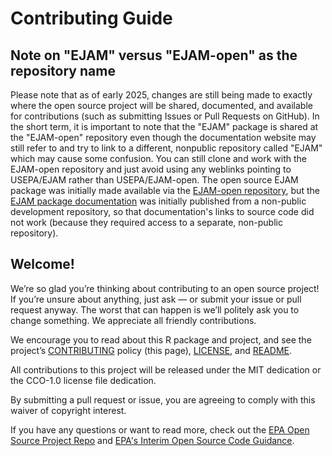 # Contributing Guide

## Note on "EJAM" versus "EJAM-open" as the repository name

Please note that as of early 2025, changes are still being made to exactly where the open source project will be shared, documented, and available for contributions (such as submitting Issues or Pull Requests on GitHub). In the short term, it is important to note that the "EJAM" package is shared at the "EJAM-open" repository even though the documentation website may still refer to and try to link to a different, nonpublic repository called "EJAM" which may cause some confusion. You can still clone and work with the EJAM-open repository and just avoid using any weblinks pointing to USEPA/EJAM rather than USEPA/EJAM-open. The open source EJAM package was initially made available via the [EJAM-open repository](https://github.com/USEPA/EJAM-open), but the [EJAM package documentation](https://usepa.github.io/EJAM/index.html) was initially published from a non-public development repository, so that documentation's links to source code did not work (because they required access to a separate, non-public repository).

## Welcome!

We’re so glad you’re thinking about contributing to an open source project!
If you’re unsure about anything, just ask — or submit your issue or pull request anyway.
The worst that can happen is we’ll politely ask you to change something.
We appreciate all friendly contributions.

We encourage you to read about this R package and project, and see the project’s
[CONTRIBUTING](https://usepa.github.io/EJAM/CONTRIBUTING.html) policy (this page),
[LICENSE](https://usepa.github.io/EJAM/LICENSE.html), and
[README](https://usepa.github.io/EJAM/index.html).

All contributions to this project will be released under the MIT dedication
or the CCO-1.0 license file dedication.

By submitting a pull request or issue, you are agreeing
to comply with this waiver of copyright interest.

If you have any questions or want to read more, check out the
[EPA Open Source Project Repo](https://github.com/USEPA/open-source-projects) and
[EPA's Interim Open Source Code Guidance](https://developer.epa.gov/guide/open-source-code/).

